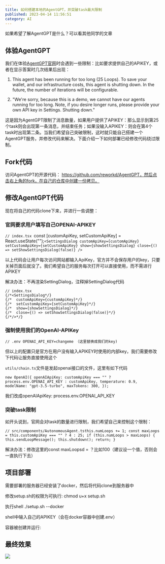 ```yaml
---
title: 如何搭建本地的AgentGPT，并突破task最大限制
published: 2023-04-14 11:56:51
category: AI
---
```


如果希望了解AgentGPT是什么？可以看其他同学的文章

## 体验AgentGPT

我们在体验[AgentGPT官网](https://agentgpt.reworkd.ai/)时会遇到一些限制：比如要求提供自己的APIKEY，或者在显示答案时几次结果后出现：

1. This agent has been running for too long (25 Loops). To save your wallet, and our infrastructure costs, this agent is shutting down. In the future, the number of iterations will be configurable.

2. "We're sorry, because this is a demo, we cannot have our agents running for too long. Note, if you desire longer runs, please provide your own API key in Settings. Shutting down."

这是因为AgentGPT限制了消息数量，如果用户提供了APIKEY：那么显示到第25个task则会出现第一条消息，并结束任务；如果没输入APIKEY：则会在第4个task时出现第二条。当我们希望自己突破限制，这时就只能自己搭建一个AgentGPT服务，并修改代码来解决。下面介绍一下如何部署已经修改代码绕过限制。

## Fork代码

访问AgentGPT的开源代码： https://github.com/reworkd/AgentGPT，然后点击右上角的fork，在自己的仓库中创建一份拷贝。

## 修改AgentGPT代码

现在将自己的代码clone下来，并进行一些调整：

### 官网要求用户填写自己OPENAI-APIKEY

`// index.tsx
`const [customApiKey, setCustomApiKey] = React.useState<string>("");`<SettingsDialog
  customApiKey={customApiKey}
  setCustomApiKey={setCustomApiKey}
  show={showSettingsDialog}
  close={() => setShowSettingsDialog(false)}
/>`

以上代码会让用户每次访问网站都输入ApiKey，官方并不会保存用户的key，只要关掉页面后就没了。我们希望自己的服务每次打开可以直接使用，而不需进行APIKEY

解决办法：不再渲染SettingDialog，注释掉SettingDialog代码

```
// index.tsx
{/*<SettingsDialog*/}
{/*  customApiKey={customApiKey}*/}
{/*  setCustomApiKey={setCustomApiKey}*/}
{/*  show={showSettingsDialog}*/}
{/*  close={() => setShowSettingsDialog(false)}*/}
{/*/>*/}
```

### 强制使用我们的OpenAI-APIKey

`// .env
OPENAI_API_KEY=changeme （这里替换成我们的key)`

但以上的配置只是官方在用户没有输入APIKEY时使用的内部key，我们需要修改下代码让服务直接使用这个

`utils/chain.ts`文件是发起openai接口的文件，这里有如下代码

`new OpenAI({
  openAIApiKey:
    customApiKey === "" ? process.env.OPENAI_API_KEY : customApiKey,
  temperature: 0.9,
  modelName: "gpt-3.5-turbo",
  maxTokens: 300,
});`

我们改成openAIApiKey: process.env.OPENAI_API_KEY

### 突破task限制

如开头说到，官网会对task的数量进行限制，我们希望自己来控制这个限制：

`// src/components/AutonomousAgent.tsthis.numLoops += 1;
const maxLoops = this.customApiKey === "" ? 4 : 25;
if (this.numLoops > maxLoops) {
  this.sendLoopMessage();
  this.shutdown();
  return;
}`

解决办法：修改这里的const maxLoopsd = ？比如100（建议设一个值，否则会一直执行下去）

## 项目部署

需要部署的服务器已经安装了docker，然后将代码clone到服务器中

修改setup.sh的权限为可执行: chmod u+x setup.sh

执行shell ./setup.sh --docker

shell中输入自己的APIKEY（会在docker容器中创建.env）

容器被创建并运行:

## 最终效果

![](https://images-service-1251417320.cos.ap-guangzhou.myqcloud.com/images/https3A2F2Fs3-us-west-2.png)